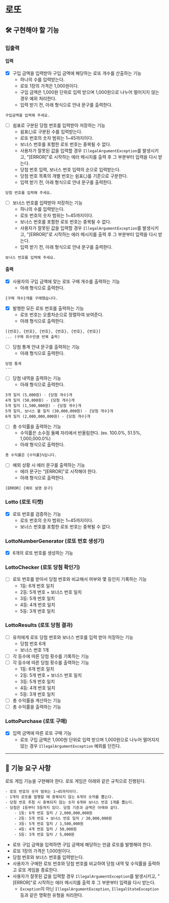 # 로또

## 🛠 구현해야 할 기능

### 입출력

#### 입력

- [X] 구입 금액을 입력받아 구입 금액에 해당하는 로또 개수를 산출하는 기능
    - 하나의 수를 입력받는다.
    - 로또 1장의 가격은 1,000원이다.
    - 구입 금액은 1,000원 단위로 입력 받으며 1,000원으로 나누어 떨어지지 않는 경우 예외 처리한다.
    - 입력 받기 전, 아래 형식으로 안내 문구를 출력한다.

```
구입금액을 입력해 주세요.
```

- [ ] 쉼표로 구분된 당첨 번호를 입력받아 저장하는 기능
    - 쉼표(,)로 구분된 수를 입력받는다.
    - 로또 번호의 숫자 범위는 1~45까지이다.
    - 보너스 번호를 포함한 로또 번호는 중복될 수 없다.
    - 사용자가 잘못된 값을 입력할 경우 `IllegalArgumentException`를 발생시키고, "[ERROR]"로 시작하는 에러 메시지를 출력 후 그 부분부터 입력을 다시 받는다.
    - 당첨 번호 입력, 보너스 번호 입력의 순으로 입력받는다.
    - 당첨 번호 목록의 개별 번호는 쉼표(,)를 기준으로 구분한다.
    - 입력 받기 전, 아래 형식으로 안내 문구를 출력한다.

```
당첨 번호를 입력해 주세요.
```

- [ ] 보너스 번호를 입력받아 저장하는 기능
    - 하나의 수를 입력받는다.
    - 로또 번호의 숫자 범위는 1~45까지이다.
    - 보너스 번호를 포함한 로또 번호는 중복될 수 없다.
    - 사용자가 잘못된 값을 입력할 경우 `IllegalArgumentException`를 발생시키고, "[ERROR]"로 시작하는 에러 메시지를 출력 후 그 부분부터 입력을 다시 받는다.
    - 입력 받기 전, 아래 형식으로 안내 문구를 출력한다.

```
보너스 번호를 입력해 주세요.
```

#### 출력

- [X] 사용자의 구입 금액에 맞는 로또 구매 개수를 출력하는 기능
    - 아래 형식으로 출력한다.

```
{구매 개수}개를 구매했습니다.
```

- [X] 발행한 모든 로또 번호를 출력하는 기능
    - 로또 번호는 오름차순으로 정렬하여 보여준다.
    - 아래 형식으로 출력한다.

```
[{번호}, {번호}, {번호}, {번호}, {번호}, {번호}] 
... (구매 회수만큼 반복 출력)
```

- [ ] 당첨 통계 안내 문구를 출력하는 기능
    - 아래 형식으로 출력한다.

```
당첨 통계
---
```

- [ ] 당첨 내역을 출력하는 기능
    - 아래 형식으로 출력한다.

```
3개 일치 (5,000원) - {당첨 개수}개
4개 일치 (50,000원) - {당첨 개수}개
5개 일치 (1,500,000원) - {당첨 개수}개
5개 일치, 보너스 볼 일치 (30,000,000원) - {당첨 개수}개
6개 일치 (2,000,000,000원) - {당첨 개수}개
```

- [ ] 총 수익률을 출력하는 기능
    - 수익률은 소수점 둘째 자리에서 반올림한다. (ex. 100.0%, 51.5%, 1,000,000.0%)
    - 아래 형식으로 출력한다.

```
총 수익률은 {수익률}%입니다.
```

- [ ] 예외 상황 시 에러 문구를 출력하는 기능
    - 에러 문구는 "[ERROR]"로 시작해야 한다.
    - 아래 형식으로 출력한다.

```
[ERROR] {예외 설명 문구}
```

### Lotto (로또 티켓)

- [X] 로또 번호를 검증하는 기능
    - 로또 번호의 숫자 범위는 1~45까지이다.
    - 보너스 번호를 포함한 로또 번호는 중복될 수 없다.

### LottoNumberGenerator (로또 번호 생성기)

- [X] 6개의 로또 번호를 생성하는 기능

### LottoChecker (로또 당첨 확인기)

- [ ] 로또 번호를 받아서 당첨 번호와 비교해서 여부와 몇 등인지 기록하는 기능
    - 1등: 6개 번호 일치
    - 2등: 5개 번호 + 보너스 번호 일치
    - 3등: 5개 번호 일치
    - 4등: 4개 번호 일치
    - 5등: 3개 번호 일치

### LottoResults (로또 당첨 결과)

- [ ] 유저에게 로또 당첨 번호와 보너스 번호를 입력 받아 저장하는 기능
    - 당첨 번호 6개
    - 보너스 번호 1개
- [ ] 각 등수에 따른 당첨 횟수를 기록하는 기능
- [ ] 각 등수에 따른 당첨 횟수를 출력하는 기능
    - 1등: 6개 번호 일치
    - 2등: 5개 번호 + 보너스 번호 일치
    - 3등: 5개 번호 일치
    - 4등: 4개 번호 일치
    - 5등: 3개 번호 일치
- [ ] 총 수익률을 계산하는 기능
- [ ] 총 수익률을 출력하는 기능

### LottoPurchase (로또 구매)

- [X] 입력 금액에 따른 로또 구매 기능
    - 로또 구입 금액은 1,000원 단위로 입력 받으며 1,000원으로 나누어 떨어지지 않는 경우 `IllegalArgumentException` 예외를 던진다.

---  

## 🚀 기능 요구 사항

로또 게임 기능을 구현해야 한다. 로또 게임은 아래와 같은 규칙으로 진행된다.

```  
- 로또 번호의 숫자 범위는 1~45까지이다.  
- 1개의 로또를 발행할 때 중복되지 않는 6개의 숫자를 뽑는다.  
- 당첨 번호 추첨 시 중복되지 않는 숫자 6개와 보너스 번호 1개를 뽑는다.  
- 당첨은 1등부터 5등까지 있다. 당첨 기준과 금액은 아래와 같다.  
    - 1등: 6개 번호 일치 / 2,000,000,000원  
    - 2등: 5개 번호 + 보너스 번호 일치 / 30,000,000원  
    - 3등: 5개 번호 일치 / 1,500,000원  
    - 4등: 4개 번호 일치 / 50,000원  
    - 5등: 3개 번호 일치 / 5,000원  
```  

- 로또 구입 금액을 입력하면 구입 금액에 해당하는 만큼 로또를 발행해야 한다.
- 로또 1장의 가격은 1,000원이다.
- 당첨 번호와 보너스 번호를 입력받는다.
- 사용자가 구매한 로또 번호와 당첨 번호를 비교하여 당첨 내역 및 수익률을 출력하고 로또 게임을 종료한다.
- 사용자가 잘못된 값을 입력할 경우 `IllegalArgumentException`를 발생시키고, "[ERROR]"로 시작하는 에러 메시지를 출력 후 그 부분부터 입력을 다시 받는다.
    - `Exception`이 아닌 `IllegalArgumentException`, `IllegalStateException` 등과 같은 명확한 유형을 처리한다.